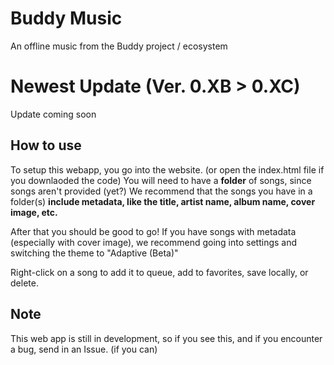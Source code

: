 # Buddy Music
An offline music from the Buddy project / ecosystem

# Newest Update (Ver. 0.XB > 0.XC)
Update coming soon

## How to use
To setup this webapp, you go into the website. (or open the index.html file if you downlaoded the code)
You will need to have a **folder** of songs, since songs aren't provided (yet?)
We recommend that the songs you have in a folder(s) **include metadata, like the title, artist name, album name, cover image, etc.**

After that you should be good to go! If you have songs with metadata (especially with cover image), we recommend going into settings and switching the theme to "Adaptive (Beta)"

Right-click on a song to add it to queue, add to favorites, save locally, or delete.

## Note
This web app is still in development, so if you see this, and if you encounter a bug, send in an Issue. (if you can)
